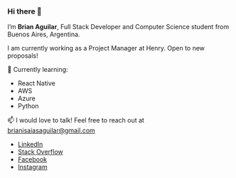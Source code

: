 ### Hi there 👋

I’m **Brian Aguilar**, Full Stack Developer and Computer Science student from Buenos Aires, Argentina.

I am currently working as a Project Manager at Henry. Open to new proposals!

🌱 Currently learning:
- React Native
- AWS
- Azure
- Python

     
📫 I would love to talk! Feel free to reach out at brianisaiasaguilar@gmail.com

- [LinkedIn](https://www.linkedin.com/in/braiaguilar/)
- [Stack Overflow](https://stackoverflow.com/users/14947303/)
- [Facebook](https://www.facebook.com/braiaguilar/)
- [Instagram](https://www.instagram.com/braiaguilar/)
